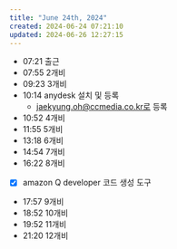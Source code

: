 ```yaml
---
title: "June 24th, 2024"
created: 2024-06-24 07:21:10
updated: 2024-06-26 12:27:15
---
```

  * 07:21 출근
  * 07:55 2개비
  * 09:23 3개비
  * 10:14 anydesk 설치 및 등록
    * jaekyung.oh@ccmedia.co.kr로 등록
  * 10:52 4개비
  * 11:55 5개비
  * 13:18 6개비
  * 14:54 7개비
  * 16:22 8개비
  * [x] amazon Q developer 코드 생성 도구
  * 17:57 9개비
  * 18:52 10개비
  * 19:52 11개비
  * 21:20 12개비
